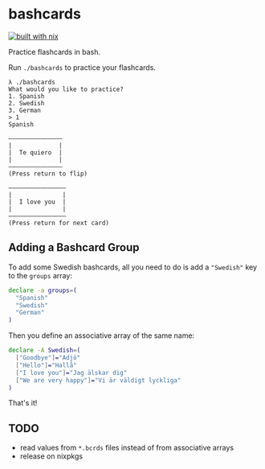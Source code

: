 # bashcards

[![built with nix](https://builtwithnix.org/badge.svg)](https://builtwithnix.org)

Practice flashcards in bash.

Run `./bashcards` to practice your flashcards.

```
λ ./bashcards
What would you like to practice?
1. Spanish
2. Swedish
3. German
> 1
Spanish

–––––––––––––––
|             |
|  Te quiero  |
|             |
–––––––––––––––
(Press return to flip)

––––––––––––––––
|              |
|  I love you  |
|              |
––––––––––––––––
(Press return for next card)
```

## Adding a Bashcard Group
To add some Swedish bashcards, all you need to do is add a `"Swedish"` key to
the `groups` array:

```bash
declare -a groups=(
  "Spanish"
  "Swedish"
  "German"
)
```

Then you define an associative array of the same name:

```bash
declare -A Swedish=(
  ["Goodbye"]="Adjö"
  ["Hello"]="Hallå"
  ["I love you"]="Jag älskar dig"
  ["We are very happy"]="Vi är väldigt lyckliga"
)
```

That's it!

## TODO
* read values from `*.bcrds` files instead of from associative arrays
* release on nixpkgs
